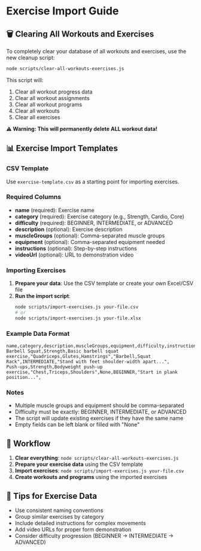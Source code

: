 # Exercise Import Guide

## 🗑️ Clearing All Workouts and Exercises

To completely clear your database of all workouts and exercises, use the new cleanup script:

```bash
node scripts/clear-all-workouts-exercises.js
```

This script will:
1. Clear all workout progress data
2. Clear all workout assignments
3. Clear all workout programs
4. Clear all workouts
5. Clear all exercises

**⚠️ Warning: This will permanently delete ALL workout data!**

## 📊 Exercise Import Templates

### CSV Template
Use `exercise-template.csv` as a starting point for importing exercises.

### Required Columns
- **name** (required): Exercise name
- **category** (required): Exercise category (e.g., Strength, Cardio, Core)
- **difficulty** (required): BEGINNER, INTERMEDIATE, or ADVANCED
- **description** (optional): Exercise description
- **muscleGroups** (optional): Comma-separated muscle groups
- **equipment** (optional): Comma-separated equipment needed
- **instructions** (optional): Step-by-step instructions
- **videoUrl** (optional): URL to demonstration video

### Importing Exercises

1. **Prepare your data**: Use the CSV template or create your own Excel/CSV file
2. **Run the import script**:
   ```bash
   node scripts/import-exercises.js your-file.csv
   # or
   node scripts/import-exercises.js your-file.xlsx
   ```

### Example Data Format

```csv
name,category,description,muscleGroups,equipment,difficulty,instructions,videoUrl
Barbell Squat,Strength,Basic barbell squat exercise,"Quadriceps,Glutes,Hamstrings","Barbell,Squat Rack",INTERMEDIATE,"Stand with feet shoulder-width apart...",
Push-ups,Strength,Bodyweight push-up exercise,"Chest,Triceps,Shoulders",None,BEGINNER,"Start in plank position...",
```

### Notes
- Multiple muscle groups and equipment should be comma-separated
- Difficulty must be exactly: BEGINNER, INTERMEDIATE, or ADVANCED
- The script will update existing exercises if they have the same name
- Empty fields can be left blank or filled with "None"

## 🔄 Workflow

1. **Clear everything**: `node scripts/clear-all-workouts-exercises.js`
2. **Prepare your exercise data** using the CSV template
3. **Import exercises**: `node scripts/import-exercises.js your-file.csv`
4. **Create workouts and programs** using the imported exercises

## 📝 Tips for Exercise Data

- Use consistent naming conventions
- Group similar exercises by category
- Include detailed instructions for complex movements
- Add video URLs for proper form demonstration
- Consider difficulty progression (BEGINNER → INTERMEDIATE → ADVANCED)



